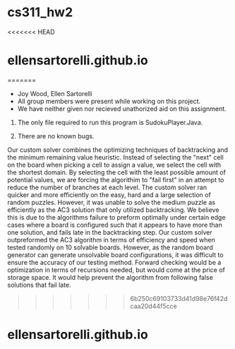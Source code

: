 # cs311_hw2
<<<<<<< HEAD
# ellensartorelli.github.io
=======

- Joy Wood, Ellen Sartorelli
- All group members were present while working on this project.
- We have neither given nor recieved unathorized aid on this assignment.

1. The only file required to run this program is SudokuPlayer.Java.

2. There are no known bugs.

Our custom solver combines the optimizing techniques of backtracking and the minimum remaining value heuristic. Instead of selecting the "next" cell on the board when picking a cell to assign a value, we select the cell with the shortest domain. By selecting the cell with the least possible amount of potential values, we are forcing the algorithim to "fail first" in an attempt to reduce the number of branches at each level. The custom solver ran quicker and more efficiently on the easy, hard and a large selection of random puzzles. However, it was unable to solve the medium puzzle as efficiently as the AC3 solution that only utilized backtracking. We believe this is due to the algorithms failure to preform optimally under certain edge cases where a board is configured such that it appears to have more than one solution, and fails late in the backtracking step.  Our custom solver outpreformed the AC3 algorithm in terms of efficiency and speed when tested randomly on 10 solvable boards. However, as the random board generator can generate unsolvable board configurations, it was difficult to ensure the accuracy of our testing method. Forward checking would be a optimization in terms of recursions needed, but would come at the price of storage space. It would help prevent the algorithm from following false solutions that fail late. 
>>>>>>> 6b250c69103733d41d98e76f42dcaa20d44f5cce
# ellensartorelli.github.io
